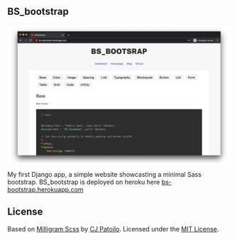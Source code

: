 ## BS_bootstrap

![screenshot](https://raw.githubusercontent.com/BastienSozeau/BS_bootstrap/master/boot_rules/static/img/screenshot.png)

My first Django app, a simple website showcasting a minimal Sass bootstrap. 
BS_bootstrap is deployed on heroku here [bs-bootstrap.herokuapp.com](https://bs-bootstrap.herokuapp.com/) 


## License

Based on [Milligram Scss](https://github.com/milligram/milligram-scss) by [CJ Patoilo](http://cjpatoilo.com). Licensed under the [MIT License](https://github.com/BastienSozeau/BS_bootstrap/blob/master/LICENSE.md).